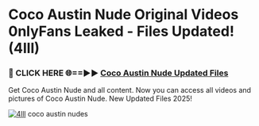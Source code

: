 # Coco Austin Nude Original Videos 0nlyFans Leaked - Files Updated! (4lll)

<h3>🔴 CLICK HERE 🌐==►► <a href="https://tinyurl.com/yc6ubb5a" rel="nofollow">Coco Austin Nude Updated Files</a></h3>

Get Coco Austin Nude and all content. Now you can access all videos and pictures of Coco Austin Nude. New Updated Files 2025!

[![4lll](https://i.imgur.com/7eu0CRL.gif)](https://tinyurl.com/yc6ubb5a)
coco austin nudes